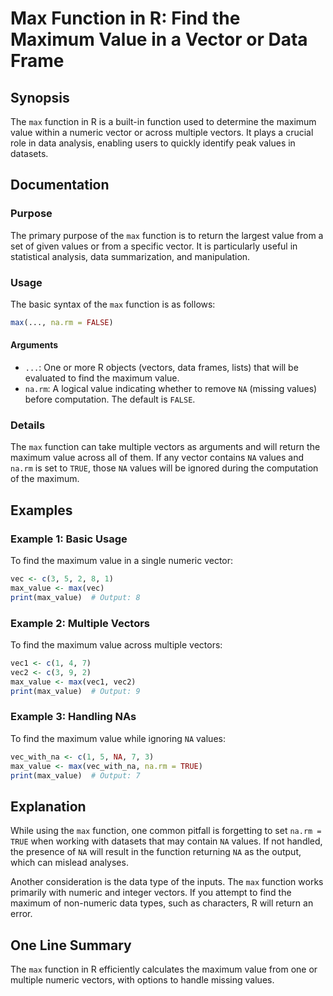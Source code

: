 <!--
Meta Description: # Max Function in R: Find the Maximum Value in a Vector or Data Frame ## Synopsis The `max` function in R is a built-in function used to determine the...
Meta Keywords: max, function, maximum, value, values
-->

# Max Function in R: Find the Maximum Value in a Vector or Data Frame

## Synopsis
The `max` function in R is a built-in function used to determine the maximum value within a numeric vector or across multiple vectors. It plays a crucial role in data analysis, enabling users to quickly identify peak values in datasets.

## Documentation

### Purpose
The primary purpose of the `max` function is to return the largest value from a set of given values or from a specific vector. It is particularly useful in statistical analysis, data summarization, and manipulation.

### Usage
The basic syntax of the `max` function is as follows:

```r
max(..., na.rm = FALSE)
```

#### Arguments
- `...`: One or more R objects (vectors, data frames, lists) that will be evaluated to find the maximum value.
- `na.rm`: A logical value indicating whether to remove `NA` (missing values) before computation. The default is `FALSE`.

### Details
The `max` function can take multiple vectors as arguments and will return the maximum value across all of them. If any vector contains `NA` values and `na.rm` is set to `TRUE`, those `NA` values will be ignored during the computation of the maximum.

## Examples

### Example 1: Basic Usage
To find the maximum value in a single numeric vector:

```r
vec <- c(3, 5, 2, 8, 1)
max_value <- max(vec)
print(max_value)  # Output: 8
```

### Example 2: Multiple Vectors
To find the maximum value across multiple vectors:

```r
vec1 <- c(1, 4, 7)
vec2 <- c(3, 9, 2)
max_value <- max(vec1, vec2)
print(max_value)  # Output: 9
```

### Example 3: Handling NAs
To find the maximum value while ignoring `NA` values:

```r
vec_with_na <- c(1, 5, NA, 7, 3)
max_value <- max(vec_with_na, na.rm = TRUE)
print(max_value)  # Output: 7
```

## Explanation
While using the `max` function, one common pitfall is forgetting to set `na.rm = TRUE` when working with datasets that may contain `NA` values. If not handled, the presence of `NA` will result in the function returning `NA` as the output, which can mislead analyses.

Another consideration is the data type of the inputs. The `max` function works primarily with numeric and integer vectors. If you attempt to find the maximum of non-numeric data types, such as characters, R will return an error.

## One Line Summary
The `max` function in R efficiently calculates the maximum value from one or multiple numeric vectors, with options to handle missing values.